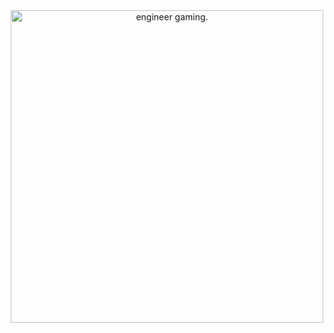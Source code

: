 <div align="center">
<img height="500" src="https://media.tenor.com/g20ktKXL20UAAAAi/eggineer.gif" alt="engineer gaming."/>
</div>

